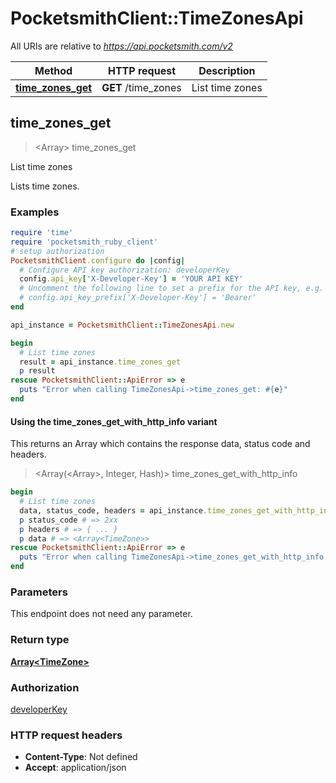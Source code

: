 # PocketsmithClient::TimeZonesApi

All URIs are relative to *https://api.pocketsmith.com/v2*

| Method | HTTP request | Description |
| ------ | ------------ | ----------- |
| [**time_zones_get**](TimeZonesApi.md#time_zones_get) | **GET** /time_zones | List time zones |


## time_zones_get

> <Array<TimeZone>> time_zones_get

List time zones

Lists time zones.

### Examples

```ruby
require 'time'
require 'pocketsmith_ruby_client'
# setup authorization
PocketsmithClient.configure do |config|
  # Configure API key authorization: developerKey
  config.api_key['X-Developer-Key'] = 'YOUR API KEY'
  # Uncomment the following line to set a prefix for the API key, e.g. 'Bearer' (defaults to nil)
  # config.api_key_prefix['X-Developer-Key'] = 'Bearer'
end

api_instance = PocketsmithClient::TimeZonesApi.new

begin
  # List time zones
  result = api_instance.time_zones_get
  p result
rescue PocketsmithClient::ApiError => e
  puts "Error when calling TimeZonesApi->time_zones_get: #{e}"
end
```

#### Using the time_zones_get_with_http_info variant

This returns an Array which contains the response data, status code and headers.

> <Array(<Array<TimeZone>>, Integer, Hash)> time_zones_get_with_http_info

```ruby
begin
  # List time zones
  data, status_code, headers = api_instance.time_zones_get_with_http_info
  p status_code # => 2xx
  p headers # => { ... }
  p data # => <Array<TimeZone>>
rescue PocketsmithClient::ApiError => e
  puts "Error when calling TimeZonesApi->time_zones_get_with_http_info: #{e}"
end
```

### Parameters

This endpoint does not need any parameter.

### Return type

[**Array&lt;TimeZone&gt;**](TimeZone.md)

### Authorization

[developerKey](../README.md#developerKey)

### HTTP request headers

- **Content-Type**: Not defined
- **Accept**: application/json

